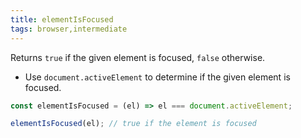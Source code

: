 ```yaml
---
title: elementIsFocused
tags: browser,intermediate
---
```


Returns `true` if the given element is focused, `false` otherwise.

- Use `document.activeElement` to determine if the given element is focused.

```js
const elementIsFocused = (el) => el === document.activeElement;
```

```js
elementIsFocused(el); // true if the element is focused
```
